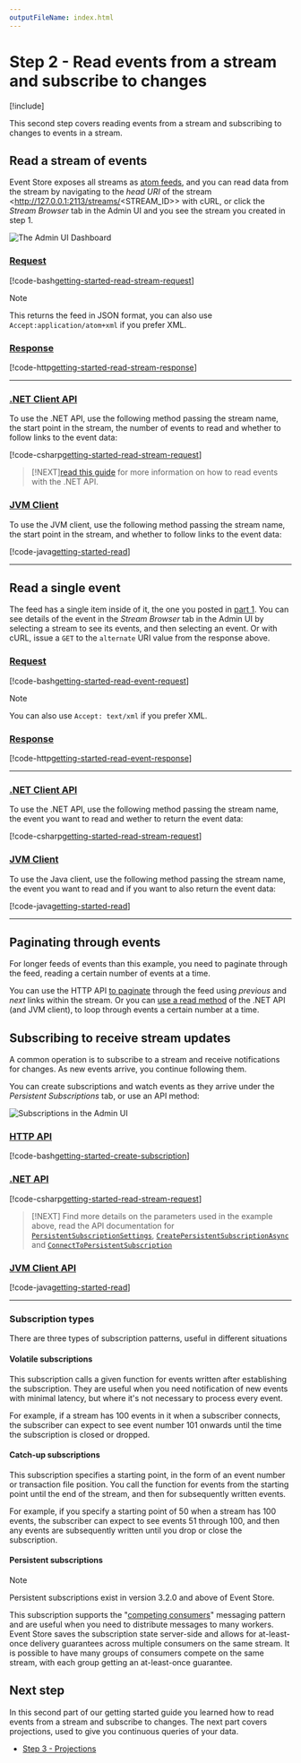 ```yaml
---
outputFileName: index.html
---
```


# Step 2 - Read events from a stream and subscribe to changes

[!include[<Getting Started Intro>](~/getting-started/_intro.md)]

This second step covers reading events from a stream and subscribing to changes to events in a stream.

## Read a stream of events

Event Store exposes all streams as [atom feeds](http://tools.ietf.org/html/rfc4287), and you can read data from the stream by navigating to the _head URI_ of the stream <http://127.0.0.1:2113/streams/<STREAM_ID>> with cURL, or click the _Stream Browser_ tab in the Admin UI and you see the stream you created in step 1.

![The Admin UI Dashboard](~/images/es-web-admin-stream-browser.png)

### [Request](#tab/tabid-6)

[!code-bash[getting-started-read-stream-request](~/code-examples/getting-started/read-stream.sh?start=1&end=1)]

> [!NOTE]
> This returns the feed in JSON format, you can also use `Accept:application/atom+xml` if you prefer XML.

### [Response](#tab/tabid-7)

[!code-http[getting-started-read-stream-response](~/code-examples/getting-started/read-stream.sh?range=3-)]

* * *

### [.NET Client API](#tab/tabid-dotnet-client)

To use the .NET API, use the following method passing the stream name, the start point in the stream, the number of events to read and whether to follow links to the event data:

[!code-csharp[getting-started-read-stream-request](../../EventStore.Samples.Dotnet/DocsExample/Program.cs?range=104-106)]

> [!NEXT][read this guide](~/dotnet-api/reading-events.md) for more information on how to read events with the .NET API.

### [JVM Client](#tab/tabid-jvm-client)

To use the JVM client, use the following method passing the stream name, the start point in the stream, and whether to follow links to the event data:

[!code-java[getting-started-read](../../EventStore.Samples.Java/src/main/java/org/eventstore/sample/ReadEventExample.java?start=21&end=29)]

* * *

## Read a single event

The feed has a single item inside of it, the one you posted in [part 1](~/getting-started/index.md). You can see details of the event in the _Stream Browser_ tab in the Admin UI by selecting a stream to see its events, and then selecting an event. Or with cURL, issue a `GET` to the `alternate` URI value from the response above.

### [Request](#tab/tabid-8)

[!code-bash[getting-started-read-event-request](~/code-examples/getting-started/read-event.sh?start=1&end=1)]

> [!NOTE]
> You can also use `Accept: text/xml` if you prefer XML.

### [Response](#tab/tabid-9)

[!code-http[getting-started-read-event-response](~/code-examples/getting-started/read-event.sh?range=3-)]

* * *

### [.NET Client API](#tab/tabid-dotnet-read-event)

To use the .NET API, use the following method passing the stream name, the event you want to read and wether to return the event data:

[!code-csharp[getting-started-read-stream-request](../../EventStore.Samples.Dotnet/DocsExample/Program.cs?start=108&end=109)]

### [JVM Client](#tab/tabid-jvm-read-event)

To use the Java client, use the following method passing the stream name, the event you want to read and if you want to also return the event data:

[!code-java[getting-started-read](../../EventStore.Samples.Java/src/main/java/org/eventstore/sample/ReadEventExample.java?start=21&end=29)]

* * *

## Paginating through events

For longer feeds of events than this example, you need to paginate through the feed, reading a certain number of events at a time.

You can use the HTTP API [to paginate](~/http-api/reading-streams.md#feed-paging) through the feed using _previous_ and _next_ links within the stream. Or you can [use a read method](~/dotnet-api/reading-events.md#example-read-an-entire-stream-forwards-from-start-to-end) of the .NET API (and JVM client), to loop through events a certain number at a time.

## Subscribing to receive stream updates

A common operation is to subscribe to a stream and receive notifications for changes. As new events arrive, you continue following them.

You can create subscriptions and watch events as they arrive under the _Persistent Subscriptions_ tab, or use an API method:

![Subscriptions in the Admin UI](~/images/getting-started-subscriptions.png)

### [HTTP API](#tab/tabid-create-sub-http)

[!code-bash[getting-started-create-subscription](~/code-examples/getting-started/creating-subscription.sh?range=1-2)]

### [.NET API](#tab/tabid-create-sub-dotnet)

[!code-csharp[getting-started-read-stream-request](../../EventStore.Samples.Dotnet/DocsExample/Program.cs?range=119-133)]

> [!NEXT]
> Find more details on the parameters used in the example above, read the API documentation for [`PersistentSubscriptionSettings`](xref:EventStore.ClientAPI.PersistentSubscriptionSettings), [`CreatePersistentSubscriptionAsync`](xref:EventStore.ClientAPI.IEventStoreConnection.CreatePersistentSubscriptionAsync*) and [`ConnectToPersistentSubscription`](xref:EventStore.ClientAPI.IEventStoreConnection.ConnectToPersistentSubscriptionAsync*)

### [JVM Client API](#tab/tabid-create-sub-java)

[!code-java[getting-started-read](../../EventStore.Samples.Java/src/main/java/org/eventstore/sample/SubscriptionExample.java?start=15&end=35)]

* * *

<!-- TODO: The dotnet example has reading events as they are added to subscription, HTTP does not, expand? -->

<!-- TODO: And write more events, then what etc -->

### Subscription types

There are three types of subscription patterns, useful in different situations

#### Volatile subscriptions

This subscription calls a given function for events written after establishing the subscription. They are useful when you need notification of new events with minimal latency, but where it's not necessary to process every event.

<!-- TODO: Example needed? -->

For example, if a stream has 100 events in it when a subscriber connects, the subscriber can expect to see event number 101 onwards until the time the subscription is closed or dropped.

#### Catch-up subscriptions

This subscription specifies a starting point, in the form of an event number or transaction file position. You call the function for events from the starting point until the end of the stream, and then for subsequently written events.

<!-- TODO: Example needed? -->

For example, if you specify a starting point of 50 when a stream has 100 events, the subscriber can expect to see events 51 through 100, and then any events are subsequently written until you drop or close the subscription.

#### Persistent subscriptions

> [!NOTE]
> Persistent subscriptions exist in version 3.2.0 and above of Event Store.

This subscription supports the "[competing consumers](https://docs.microsoft.com/en-us/azure/architecture/patterns/competing-consumers)" messaging pattern and are useful when you need to distribute messages to many workers. Event Store saves the subscription state server-side and allows for at-least-once delivery guarantees across multiple consumers on the same stream. It is possible to have many groups of consumers compete on the same stream, with each group getting an at-least-once guarantee.

<!-- TODO: Example needed? -->

## Next step

In this second part of our getting started guide you learned how to read events from a stream and subscribe to changes. The next part covers projections, used to give you continuous queries of your data.

-   [Step 3 - Projections](~/getting-started/projections.md)
